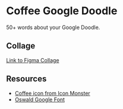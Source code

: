 # Coffee Google Doodle
50+ words about your Google Doodle. 

## Collage
[Link to Figma Collage](https://www.figma.com/file/KIEiC0Tgx5IF1BhpTLZhn0/Google-Doodle?node-id=0%3A1)

## Resources
* [Coffee icon from Icon Monster](https://iconmonstr.com/coffee-10-svg/)
* [Oswald Google Font]()
